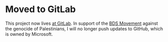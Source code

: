 # Moved to GitLab

This project now lives [at GitLab](https://gitlab.com/urtellikul/urtellikUL).
In support of the [BDS Movement](https://bdsmovement.net/microsoft) against the genocide of Palestinians, I will no longer push updates to GitHub, which is owned by Microsoft.
